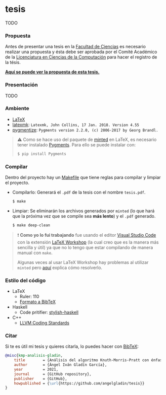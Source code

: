 # tesis

TODO


### Propuesta

Antes de presentar una tesis en la [Facultad de Ciencias](http://www.fciencias.unam.mx/) es 
necesario realizar una propuesta y ésta debe ser aprobada por el Comité Académico de la 
[Licenciatura en Ciencias de la Computación](http://www.fciencias.unam.mx/licenciatura/resumen/104) 
para hacer el registro de la tésis.

[**Aquí se puede ver la propuesta de esta tesis.**](propuesta/propuesta-tesis.pdf)


### Presentación

TODO


### Ambiente

* [LaTeX](https://www.latex-project.org/get/)
* [latexmk](https://mg.readthedocs.io/latexmk.html): `Latexmk, John Collins, 17 Jan. 2018. Version 4.55`
* [pygmentize](https://pygments.org/): `Pygments version 2.2.0, (c) 2006-2017 by Georg Brandl.`

> :warning: Como se hace uso del paquete de 
> [minted](https://www.overleaf.com/learn/latex/Code_Highlighting_with_minted) en LaTeX, es
> necesario tener instalado [Pygments](https://pygments.org/). Para ello se puede instalar con:
> ```bash
> $ pip install Pygments
> ```


### Compilar

Dentro del proyecto hay un [Makefile](https://www.gnu.org/software/make/manual/make.html) que tiene 
reglas para compilar y limpiar el proyecto.

* Compilarlo: Generará el `.pdf` de la tesis con el nombre `tesis.pdf`.
    ```bash
    $ make
    ```

* Limpiar: Se eliminarán los archivos generados por `minted` (lo que hará que la próxima vez que 
  se compile sea **más lento**) y el `.pdf` generado.
    ```bash
    $ make deep-clean
    ```

> :exclamation: **Como yo lo fui trabajando** fue usando el editor 
> [Visual Studio Code](https://code.visualstudio.com/) con la extensión 
> [LaTeX Workshop](https://marketplace.visualstudio.com/items?itemName=James-Yu.latex-workshop) 
> (la cual creo que es la manera más sencilla y útil) ya que no lo tengo que estar compilando de 
> manera manual con `make`.
>
> Algunas veces al usar LaTeX Workshop hay problemas al utilizar `minted` pero
> [aquí](https://wusun.name/blog/2019-01-17-minted-vscode/) explica cómo resolverlo.

### Estilo del código

* LaTeX
    * Ruler: 110
    * [Formato a BibTeX](https://flamingtempura.github.io/bibtex-tidy/)
* Haskell
    * Code pritifier: [stylish-haskell](https://github.com/haskell/stylish-haskell)
* C++
    * [LLVM Coding Standards](https://llvm.org/docs/CodingStandards.html)


### Citar

Si te es útil mi tesis y quieres citarla, lo puedes hacer con 
[BibTeX](https://www.overleaf.com/learn/latex/bibliography_management_with_bibtex):

```bibtex
@misc{kmp-analisis-gladin,
	title        = {Análisis del algoritmo Knuth-Morris-Pratt con énfasis en la programación funcional},
	author       = {Ángel Iván Gladín García},
	year         = 2021,
	journal      = {GitHub repository},
	publisher    = {GitHub},
	howpublished = {\url{https://github.com/angelgladin/tesis}}
}
```
